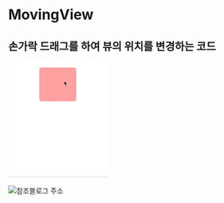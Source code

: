 #  MovingView
## 손가락 드래그를 하여 뷰의 위치를 변경하는 코드

![움직이는뷰 예시](MovingView/README/movingViewGif.gif)


![참조블로그 주소](https://hhproject.me/entry/iOS-Swift-TagCalendar-%EC%BB%B4%ED%8F%AC%EB%84%8C%ED%8A%B8-1-%EC%9D%B4%EB%8F%99%ED%95%98%EB%8A%94-%EB%B7%B0-%EB%A7%8C%EB%93%A4%EA%B8%B0)
